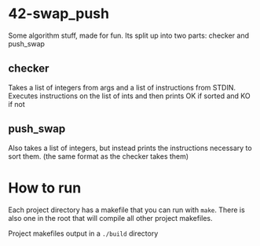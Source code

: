 # 42-swap_push

Some algorithm stuff, made for fun.
Its split up into two parts: checker and push_swap

## checker
Takes a list of integers from args and a list of instructions from STDIN.
Executes instructions on the list of ints and then prints OK if sorted and KO if not

## push_swap
Also takes a list of integers, but instead prints the instructions necessary to sort them. (the same format as the checker takes them)

# How to run
Each project directory has a makefile that you can run with `make`. There is also one in the root that will compile all other project makefiles.

Project makefiles output in a `./build` directory
